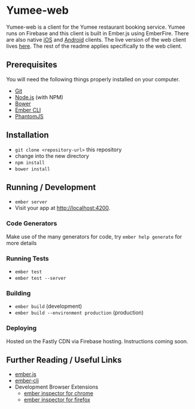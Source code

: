 # Yumee-web

Yumee-web is a client for the Yumee restaurant booking service.
Yumee runs on Firebase and this client is built in Ember.js using 
EmberFire. There are also native 
[iOS](https://github.com/Marula/yumee-ios) and 
[Android](https://github.com/Marula/yumee-android) clients. The live 
version of the web client lives 
[here](https://github.com/Marula/yumee-web). The rest of the readme
applies specifically to the web client.

## Prerequisites

You will need the following things properly installed on your computer.

* [Git](http://git-scm.com/)
* [Node.js](http://nodejs.org/) (with NPM)
* [Bower](http://bower.io/)
* [Ember CLI](http://www.ember-cli.com/)
* [PhantomJS](http://phantomjs.org/)

## Installation

* `git clone <repository-url>` this repository
* change into the new directory
* `npm install`
* `bower install`

## Running / Development

* `ember server`
* Visit your app at [http://localhost:4200](http://localhost:4200).

### Code Generators

Make use of the many generators for code, try `ember help generate` for more details

### Running Tests

* `ember test`
* `ember test --server`

### Building

* `ember build` (development)
* `ember build --environment production` (production)

### Deploying

Hosted on the Fastly CDN via Firebase hosting. Instructions coming
soon.

## Further Reading / Useful Links

* [ember.js](http://emberjs.com/)
* [ember-cli](http://www.ember-cli.com/)
* Development Browser Extensions
  * [ember inspector for chrome](https://chrome.google.com/webstore/detail/ember-inspector/bmdblncegkenkacieihfhpjfppoconhi)
  * [ember inspector for firefox](https://addons.mozilla.org/en-US/firefox/addon/ember-inspector/)

